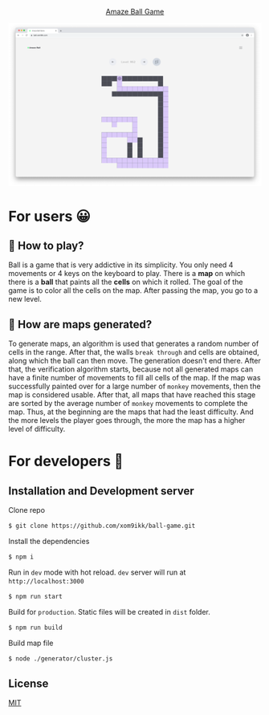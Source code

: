 <p align="center">
  <a href='https://ball.xom9ik.com'>Amaze Ball Game</a>
</p>
<p align="center"><img src='https://github.com/xom9ikk/ball-game/raw/master/screenshots/main.png' alt='Ball Screenshot' aria-label='ball.xom9ik.com' /></p>

# For users 😀

## 🧶 How to play?
Ball is a game that is very addictive in its simplicity.
You only need 4 movements or 4 keys on the keyboard to play.
There is a **map** on which there is a **ball** that paints all the **cells** on which it rolled.
The goal of the game is to color all the cells on the map. 
After passing the map, you go to a new level.

## 🔭 How are maps generated?
To generate maps, an algorithm is used that generates a random number of cells in the range. 
After that, the walls `break through` and cells are obtained, along which the ball can then move. 
The generation doesn't end there. 
After that, the verification algorithm starts, because not all generated maps can have a finite number of movements to fill all cells of the map. 
If the map was successfully painted over for a large number of `monkey` movements, then the map is considered usable. 
After that, all maps that have reached this stage are sorted by the average number of `monkey` movements to complete the map.
Thus, at the beginning are the maps that had the least difficulty.
And the more levels the player goes through, the more the map has a higher level of difficulty.

# For developers 🤔

## Installation and Development server

Clone repo
```bash
$ git clone https://github.com/xom9ikk/ball-game.git
```

Install the dependencies
```bash
$ npm i
```

Run in `dev` mode with hot reload. `dev` server will run at `http://localhost:3000`
```bash
$ npm run start
```

Build for `production`. Static files will be created in `dist` folder.
```bash
$ npm run build
```

Build map file
```bash
$ node ./generator/cluster.js 
```

## License

[MIT](LICENSE.md)
